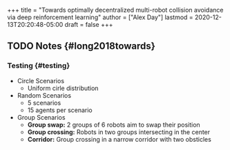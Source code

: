 +++
title = "Towards optimally decentralized multi-robot collision avoidance via deep reinforcement learning"
author = ["Alex Day"]
lastmod = 2020-12-13T20:20:48-05:00
draft = false
+++

## <span class="org-todo todo TODO">TODO</span> Notes {#long2018towards}


### Testing {#testing}

-   Circle Scenarios
    -   Uniform cirle distribution
-   Random Scenarios
    -   5 scenarios
    -   15 agents per scenario
-   Group Scenarios
    -   **Group swap:** 2 groups of 6 robots aim to swap their position
    -   **Group crossing:** Robots in two groups intersecting in the center
    -   **Corridor:** Group crossing in a narrow corridor with two obsticles

